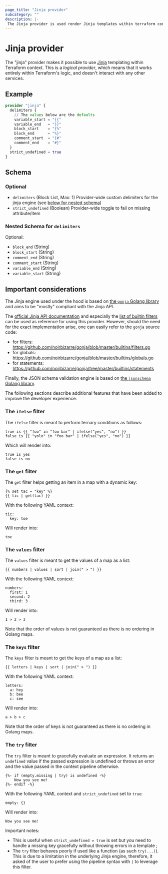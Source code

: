 ```yaml
---
page_title: "Jinja provider"
subcategory: ""
description: |-
 The Jinja provider is used render Jinja templates within terraform context. 
---
```


# Jinja provider

The "jinja" provider makes it possible to use [Jinja](https://jinja.palletsprojects.com) templating within Terraform context. This is a *logical provider*, which means that it works entirely within Terraform's logic, and doesn't interact with any other services.

## Example

```terraform
provider "jinja" {
  delimiters {
    // The values below are the defaults
    variable_start = "{{"
    variable_end   = "}}"
    block_start    = "{%"
    block_end      = "%}"
    comment_start  = "{#"
    comment_end    = "#}"
  }
  strict_undefined = true
}
```

<!-- schema generated by tfplugindocs -->
## Schema

### Optional

- `delimiters` (Block List, Max: 1) Provider-wide custom delimiters for the jinja engine (see [below for nested schema](#nestedblock--delimiters))
- `strict_undefined` (Boolean) Provider-wide toggle to fail on missing attribute/item

<a id="nestedblock--delimiters"></a>
### Nested Schema for `delimiters`

Optional:

- `block_end` (String)
- `block_start` (String)
- `comment_end` (String)
- `comment_start` (String)
- `variable_end` (String)
- `variable_start` (String)

## Important considerations

The Jinja engine used under the hood is based on [the `gonja` Golang library](https://github.com/noirbizarre/gonja) and aims to be "mostly" compliant with the Jinja API. 

The [official Jinja API documentation](https://jinja.palletsprojects.com/en/3.0.x) and especially the [list of builtin filters](https://jinja.palletsprojects.com/en/3.0.x/templates/#list-of-builtin-filters) can be used as reference for using this provider. However, should the need for the exact implementation arise, one can easily refer to the `gonja` source code:

* for filters: https://github.com/noirbizarre/gonja/blob/master/builtins/filters.go
* for globals: https://github.com/noirbizarre/gonja/blob/master/builtins/globals.go
* for statements: https://github.com/noirbizarre/gonja/tree/master/builtins/statements

Finally, the JSON schema validation engine is based on [the `jsonschema` Golang library](https://github.com/santhosh-tekuri/jsonschema).

The following sections describe additional features that have been added to improve the developer experience.

### The `ifelse` filter

The `ifelse` filter is meant to perform ternary conditions as follows:

```
true is {{ "foo" in "foo bar" | ifelse("yes", "no") }}
false is {{ "yolo" in "foo bar" | ifelse("yes", "no") }}
```
Which will render into:
```
true is yes
false is no
```

### The `get` filter

The `get` filter helps getting an item in a map with a dynamic key:

```
{% set tac = "key" %}
{{ tic | get(tac) }}
```
With the following YAML context:
```
tic:
  key: toe
```
Will render into:
```
toe
```

### The `values` filter

The `values` filter is meant to get the values of a map as a list:

```
{{ numbers | values | sort | join(" > ") }}
```
With the following YAML context:
```
numbers:
  first: 1
  second: 2
  third: 3
```
Will render into:
```
1 > 2 > 3
```

Note that the order of values is not guaranteed as there is no ordering in Golang maps.

### The `keys` filter

The `keys` filter is meant to get the keys of a map as a list:

```
{{ letters | keys | sort | join(" > ") }}
```
With the following YAML context:
```
letters:
  a: hey
  b: bee
  c: see
```
Will render into:
```
a > b > c
```

Note that the order of keys is not guaranteed as there is no ordering in Golang maps.

### The `try` filter

The `try` filter is meant to gracefully evaluate an expression. It returns an `undefined` value if the passed expression is undefined or throws an error and the value passed in the context pipeline otherwise. 

```
{%- if (empty.missing | try) is undefined -%}
	Now you see me!
{%- endif -%}
```
With the following YAML context and `strict_undefined` set to `true`:
```
empty: {}
```
Will render into:
```
Now you see me!
```

Important notes:
* This is useful when `strict_undefined = true` is set but you need to handle a missing key gracefully without throwing errors in a template ;
* The `try` filter behaves poorly if used like a function (as such `try(...)`). This is due to a limitation in the underlying Jinja engine, therefore, it asked of the user to prefer using the pipeline syntax with `|` to leverage this filter.
